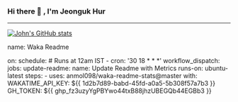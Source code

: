 ### Hi there 👋 , I'm Jeonguk Hur





***
[![John's GitHub stats](https://github-readme-stats.vercel.app/api?username=johnjeongukhur&show_icons=true&theme=cobalt)](https://github.com/johnjeongukhur/github-readme-stats)

<!--START_SECTION:waka-->
name: Waka Readme

on:
  schedule:
    # Runs at 12am IST
    - cron: '30 18 * * *'
  workflow_dispatch:
jobs:
  update-readme:
    name: Update Readme with Metrics
    runs-on: ubuntu-latest
    steps:
      - uses: anmol098/waka-readme-stats@master
        with:
          WAKATIME_API_KEY: ${{ 1d2b7d89-babd-45fd-a0a5-5b308f57a7b3 }}
          GH_TOKEN: ${{ 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 }}
<!--END_SECTION:waka-->
